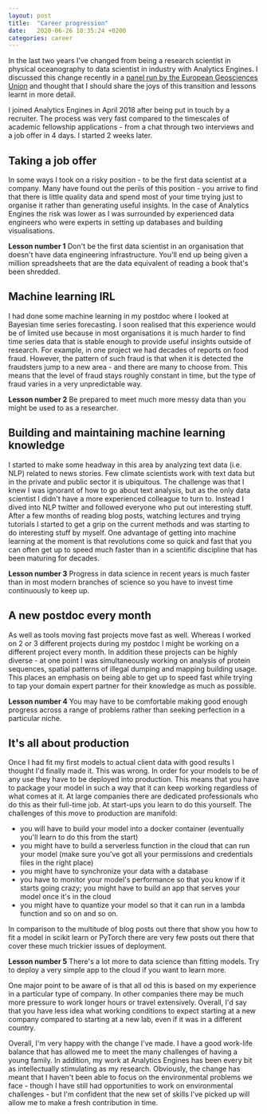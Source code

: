 ```yaml
---
layout: post
title:  "Career progression"
date:   2020-06-26 10:35:24 +0200
categories: career
---
```


In the last two years I've changed from being a research scientist in physical oceanography to data scientist in industry with Analytics Engines. I discussed this change recently in a [panel run by the European Geosciences Union](https://www.youtube.com/watch?v=iBM1YG4VbqM&t=118s) and thought that I should share the joys of this transition and lessons learnt in more detail. 

I joined Analytics Engines in April 2018 after being put in touch by a recruiter.  The process was very fast compared to the timescales of academic fellowship applications - from a chat through two interviews and a job offer in 4 days.  I started 2 weeks later.

## Taking a job offer

In some ways I took on a risky position - to be the first data scientist at a company. Many have found out the perils of this position - you arrive to find that there is little quality data and spend most of your time trying just to organise it rather than generating useful insights.  In the case of Analytics Engines the risk was lower as I was surrounded by experienced data engineers who were experts in setting up databases and building visualisations. 

**Lesson number 1** Don't be the first data scientist in an organisation that doesn't have data engineering infrastructure. You'll end up being given a million spreadsheets that are the data equivalent of reading a book that's been shredded.

## Machine learning IRL

I had done some machine learning in my postdoc where I looked at Bayesian time series forecasting. I soon realised that this experience would be of limited use because in most organisations it is much harder to find time series data that is stable enough to provide useful insights outside of research. For example, in one project we had decades of reports on food fraud. However, the pattern of such fraud is that when it is detected the fraudsters jump to a new area - and there are many to choose from. This means that the level of fraud stays roughly constant in time, but the type of fraud varies in a very unpredictable way. 

**Lesson number 2** Be prepared to meet much more messy data than you might be used to as a researcher.

## Building and maintaining machine learning knowledge

I started to make some headway in this area by analyzing text data (i.e. NLP) related to news stories. Few climate scientists work with text data but in the private and public sector it is ubiquitous.  The challenge was that I knew I was ignorant of how to go about text analysis, but as the only data scientist I didn't have a more experienced colleague to turn to.  Instead I dived into NLP twitter and followed everyone who put out interesting stuff.  After a few months of reading blog posts, watching lectures and trying tutorials I started to get a grip on the current methods and was starting to do interesting stuff by myself. One advantage of getting into machine learning at the moment is that revolutions come so quick and fast that you can often get up to speed much faster than in a scientific discipline that has been maturing for decades.

**Lesson number 3** Progress in data science in recent years is much faster than in most modern branches of science so you have to invest time continuously to keep up.

## A new postdoc every month

As well as tools moving fast projects move fast as well. Whereas I worked on 2 or 3 different projects during my postdoc I might be working on a different project every month. In addition these projects can be highly diverse - at one point I was simultaneously working on analysis of protein sequences, spatial patterns of illegal dumping and mapping building usage. This places an emphasis on being able to get up to speed fast while trying to tap your domain expert partner for their knowledge as much as possible.

**Lesson number 4** You may have to be comfortable making good enough progress across a range of problems rather than seeking perfection in a particular niche.

## It's all about production

Once I had fit my first models to actual client data with good results I thought I'd finally made it.  This was wrong. In order for your models to be of any use they have to be deployed into production. This means that you have to package your model in such a way that it can keep working regardless of what comes at it. At large companies there are dedicated professionals who do this as their full-time job. At start-ups you learn to do this yourself. The challenges of this move to production are manifold: 
- you will have to build your model into a docker container (eventually you'll learn to do this from the start)
- you might have to build a serverless function in the cloud that can run your model (make sure you've got all your permissions and credentials files in the right place) 
- you might have to synchronize your data with a database 
- you have to monitor your model's performance so that you know if it starts going crazy; you might have to build an app that serves your model once it's in the cloud 
- you might have to quantize your model so that it can run in a lambda function and so on and so on. 

In comparison to the multitude of blog posts out there that show you how to fit a model in scikit learn or PyTorch there are very few posts out there that cover these much trickier issues of deployment.

**Lesson number 5** There's a lot more to data science than fitting models. Try to deploy a very simple app to the cloud if you want to learn more. 

One major point to be aware of is that all od this is based on my experience in a particular type of company. In other companies there may be much more pressure to work longer hours or travel extensively. Overall, I'd say that you have less idea what working conditions to expect starting at a new company compared to starting at a new lab, even if it was in a different country.

Overall, I'm very happy with the change I've made. I have a good work-life balance that has allowed me to meet the many challenges of having a young family.  In addition, my work at Analytics Engines has been every bit as intellectually stimulating as my research. Obviously, the change has meant that I haven't been able to focus on the environmental problems we face - though I have still had opportunities to work on environmental challenges - but I'm confident that the new set of skills I've picked up will allow me to make a fresh contribution in time.

